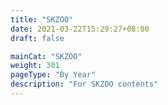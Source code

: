 ```yaml
---
title: "SKZOO"
date: 2021-03-22T15:29:27+08:00
draft: false

mainCat: "SKZOO"
weight: 301
pageType: "By Year"
description: "For SKZOO contents"
---
```

